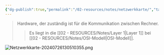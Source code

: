 ```yaml
---
{"dg-publish":true,"permalink":"/02-resources/notes/netzwerkkarte/","tags":["netzwerk","hardware"],"noteIcon":"","updated":"2025-09-05T10:12:30.921+02:00"}
---
```


> Hardware, der zuständig ist für die Kommunikation zwischen Rechner.
> > Es liegt in die [[02 - RESOURCES/Notes/Layer 1\|Layer 1]] bei [[02 - RESOURCES/Notes/OSI-Modell\|OSI-Modell]].

![Netzwerkkarte-20240726130510355.png](/img/user/02%20-%20RESOURCES/Files/IMG/Netzwerkkarte-20240726130510355.png)